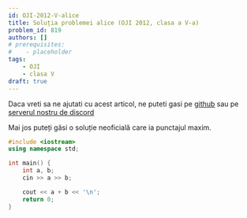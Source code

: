 ```yaml
---
id: OJI-2012-V-alice
title: Soluția problemei alice (OJI 2012, clasa a V-a)
problem_id: 819
authors: []
# prerequisites:
#    - placeholder
tags:
    - OJI
    - clasa V
draft: true
---
```


Daca vreti sa ne ajutati cu acest articol, ne puteti gasi pe [github](https://github.com/roalgo-discord/arhiva-educationala) sau pe [serverul nostru de discord](https://discord.gg/vdDRSmg3fC)

Mai jos puteți găsi o soluție neoficială care ia punctajul maxim.

```cpp
#include <iostream>
using namespace std;

int main() {
    int a, b;
    cin >> a >> b;

    cout << a + b << '\n';
    return 0;
}
```
